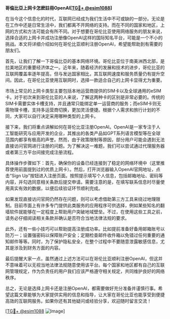**哥倫比亞上网卡怎麽註冊OpenAI[[TG💪+ @esim1088](https://t.me/s/esim1088)]**

在当今这个信息化的时代，互联网已经成为我们生活中不可或缺的一部分。无论是在工作中还是日常生活中，我们都离不开网络的支持。而在不同的国家和地区，上网的方式和方法可能会有所不同。对于想要在哥伦比亚使用网络服务的朋友来说，选择合适的上网卡并成功注册像OpenAI这样的国际知名平台，可能是一个不小的挑战。本文将详细介绍如何在哥伦比亚顺利注册OpenAI，希望能帮助到有需要的朋友们。

首先，让我们了解一下哥倫比亞的基本网络环境。哥伦比亚位于南美洲西北部，是拉美地区的重要经济体之一。近年来，随着经济的发展和技术的进步，哥伦比亚的互联网覆盖率逐年提高，但与发达国家相比，其互联网速度和服务质量仍有提升空间。因此，在哥伦比亚使用互联网时，选择一款适合自己的上网卡显得尤为重要。

市场上常见的上网卡类型主要包括本地运营商提供的SIM卡以及全球通用的eSIM卡。对于初次来到哥伦比亚的人来说，了解这两种卡的区别是非常必要的。传统的SIM卡需要实体卡槽支持，并且通常只能绑定单一运营商的服务；而eSIM卡则无需物理卡槽，支持多运营商切换，更加灵活便捷。根据个人需求和旅行计划的不同，大家可以自行决定采用哪种类型的上网卡。

接下来，我们将重点讲解如何在哥伦比亚注册OpenAI。OpenAI是一家专注于人工智能研究与应用开发的企业，其推出的各类产品如GPT系列语言模型等在全球范围内都享有极高的声誉。然而，由于政策限制等原因，部分用户可能会遇到无法直接访问官网进行注册的问题。为了解决这一难题，我们可以尝试通过代理服务器或者第三方平台间接完成注册流程。

具体操作步骤如下：首先，确保你的设备已经连接到了稳定的网络环境中（这里推荐使用前面提到过的优质上网卡）。然后，打开浏览器输入OpenAI官网地址，点击“Sign Up”按钮进入注册页面。按照提示填写个人信息，包括邮箱地址、密码等内容，并勾选同意相关条款后提交申请。需要注意的是，在填写联系信息时尽量使用真实有效的数据，以便后续验证环节顺利完成。

如果发现直接访问官网仍然存在问题，则可以考虑借助第三方工具来绕过地理限制。目前市面上有许多专门提供此类服务的应用程序可供选择，例如某些知名的翻墙软件就能够在一定程度上帮助用户突破地域壁垒。不过，在使用这些工具之前，请务必仔细阅读相关条款并确认是否符合当地法律法规的要求。

此外，还有一些小技巧可以帮助提高注册成功率。比如提前准备好备用邮箱账号以防万一；设置强密码以保障账户安全；定期检查邮件收件箱以免错过任何重要的通知邮件等等。同时，为了保护隐私安全，在整个过程中不要随意泄露敏感信息，尤其是涉及到财务方面的内容。

最后提醒大家一点，虽然通过上述方法可以在哥伦比亚顺利注册OpenAI，但这并不意味着可以无视当地法律法规随意使用该平台。每个国家和地区都有自己的互联网管理规定，作为负责任的用户我们应该严格遵守相关规定，共同维护良好的网络秩序。

总之，无论是选择上网卡还是注册OpenAI，都需要做好充分准备并谨慎行事。希望这篇文章能够为大家提供实用的信息和指导，让大家在哥伦比亚也能享受到便捷高效的互联网服务。如果你还有其他疑问或经验分享，欢迎随时留言交流！

[[TG💪+ @esim1088](https://t.me/s/esim1088) ![Image](https://i.postimg.cc/4NQfJmqS/Snipaste-2025-05-13-00-14-12.png)]